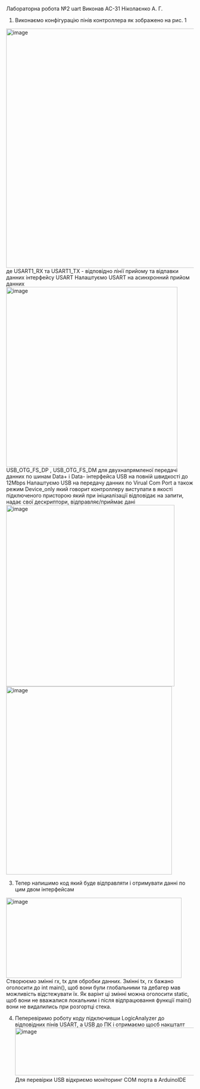 Лабораторна робота №2 uart
Виконав АС-31 Ніколаєнко А. Г.

1)  Виконаємо конфігурацію пінів контроллера як зображено на рис. 1
   <img width="760" height="641" alt="image" src="https://github.com/user-attachments/assets/58d6ede1-0ee7-4ec1-ab0d-5a574859da89" />
   де USART1_RX та USART1_TX - відповідно лінії прийому та відпавки данних інтерфейсу USART 
   Налаштуємо USART на асинхронний прийом данних 
   <img width="460" height="482" alt="image" src="https://github.com/user-attachments/assets/c9bdd418-72dc-4d8e-b10b-66dd282ddd1e" />
   USB_OTG_FS_DP , USB_OTG_FS_DM для двухнапрямленої передачі данних по шинам Data+ і Data- інтерфейса USB на повній швидкості до 12Mbps
   Налаштуємо USB на передачу данних по Virual Com Port а також режим Device_only який говорит контроллеру виступати в якості підключеного присторою який при ініциалізації відповідає на запити, надає свої дескриптори, відправляє/приймає дані
   <img width="452" height="486" alt="image" src="https://github.com/user-attachments/assets/6d566549-c52a-422d-aa94-867494cc50a3" />
   <img width="445" height="504" alt="image" src="https://github.com/user-attachments/assets/0bc142e0-1e50-4a97-8e61-c61a06fc31c7" />

3)  Тепер напишимо код який буде відправляти і отримувати данні по цим двом інтерфейсам
   <img width="471" height="215" alt="image" src="https://github.com/user-attachments/assets/21a8e50b-7912-4f93-b0cd-a56ca534c6b6" />
   Створюємо змінні rx, tx для обробки данних.
   Змінні tx, rx бажано оголосити до int main(), щоб вони були глобальними та дебагер мав можливість відстежувати їх.
   Як варінт ці змінні можна оголосити static, щоб вони не вважалися локальним і після відпрацювання функції main() вони не видалились при розгортці стека.

 4) Пеперевіримо роботу коду підключивши LogicAnalyzer до відповідних пінів USART, а USB до ПК і отримаємо щосб накшталт
    <img width="597" height="128" alt="image" src="https://github.com/user-attachments/assets/07eba6ed-14e2-4036-84de-f6bc1a78e651" />
    Для перевірки USB відкриємо моніторинг COM порта в ArduinoIDE 

    

    

